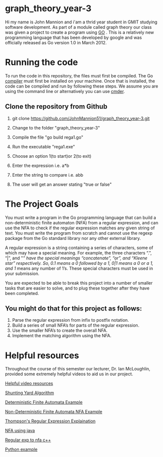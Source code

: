 # graph_theory_year-3

Hi my name is John Mannion and i'am a thrid year student in GMIT studying software development. As part of a module called 
graph theory our class was given a project to create a program using [GO](https://golang.org/)  .
This is a relatively new programming language that has been developed by google and was officially released as Go version 1.0 in March 2012. 

# Running the code

To run the code in this repository, the files must first be compiled. The Go [compiler](https://golang.org/doc/install) 
must first be installed on your machine. Once that is installed, the code can be compiled and run by following these steps. 
We assume you are using the command line or alternatively you can use [cmder](https://cmder.en.softonic.com/).

## Clone the repository from Github

1. git clone https://github.com/JohnMannion51/graph_theory_year-3.git

2. Change to the folder "graph_theory_year-3" 

3. Compile the file "go build rega1.go"

4. Run the executable "rega1.exe"

5. Choose an option 1(to start)or 2(to exit)

6. Enter the expression i.e. a*b

7. Enter the string to compare i.e. abb

8. The user will get an answer stating "true or false"


# The Project Goals

You must write a program in the Go programming language that can
build a non-deterministic finite automaton (NFA) from a regular expression,
and can use the NFA to check if the regular expression matches any given
string of text. You must write the program from scratch and cannot use the
regexp package from the Go standard library nor any other external library.

A regular expression is a string containing a series of characters, some
of which may have a special meaning. For example, the three characters
“.”, “|”, and "*” have the special meanings “concatenate”, “or”, and “Kleene
star” respectively. So, 0.1 means a 0 followed by a 1, 0|1 means a 0 or a 1,
and 1* means any number of 1’s. These special characters must be used in
your submission.

You are expected to be able to break this project into a number of smaller
tasks that are easier to solve, and to plug these together after they have been
completed. 

## You might do that for this project as follows:
1. Parse the regular expression from infix to postfix notation.
2. Build a series of small NFA’s for parts of the regular expression.
3. Use the smaller NFA’s to create the overall NFA.
4. Implement the matching algorithm using the NFA.


# Helpful resources

Throughout the course of this semester our lecturer, Dr. Ian McLoughlin, provided some extremely 
helpful videos to aid us in our project. 

[Helpful video resources](https://www.youtube.com/watch?v=4bjqVsoy6bA)

[Shunting Yard Algorithm](https://brilliant.org/wiki/shunting-yard-algorithm/) 

[Deterministic Finite Automata Example](https://www.tutorialspoint.com/automata_theory/deterministic_finite_automaton.htm)

[Non-Deterministic Finite Automata NFA Example](https://www.tutorialspoint.com/automata_theory/non_deterministic_finite_automaton.htm)

[Thompson's Regular Expression Explaination](https://swtch.com/~rsc/regexp/regexp1.html)

[NFA using java](https://algs4.cs.princeton.edu/54regexp/NFA.java.html)

[Regular exp to nfa c++](http://cplusplus.happycodings.com/algorithms/code21.html)

[Python example](https://www.ics.uci.edu/~eppstein/PADS/Automata.py)

